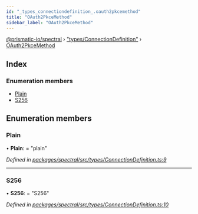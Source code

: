 ```yaml
---
id: "_types_connectiondefinition_.oauth2pkcemethod"
title: "OAuth2PkceMethod"
sidebar_label: "OAuth2PkceMethod"
---
```


[@prismatic-io/spectral](../index.md) › ["types/ConnectionDefinition"](../modules/_types_connectiondefinition_.md) › [OAuth2PkceMethod](_types_connectiondefinition_.oauth2pkcemethod.md)

## Index

### Enumeration members

* [Plain](_types_connectiondefinition_.oauth2pkcemethod.md#plain)
* [S256](_types_connectiondefinition_.oauth2pkcemethod.md#s256)

## Enumeration members

###  Plain

• **Plain**: = "plain"

*Defined in [packages/spectral/src/types/ConnectionDefinition.ts:9](https://github.com/prismatic-io/spectral/blob/v7.6.2/packages/spectral/src/types/ConnectionDefinition.ts#L9)*

___

###  S256

• **S256**: = "S256"

*Defined in [packages/spectral/src/types/ConnectionDefinition.ts:10](https://github.com/prismatic-io/spectral/blob/v7.6.2/packages/spectral/src/types/ConnectionDefinition.ts#L10)*
